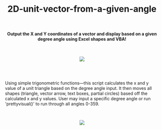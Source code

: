 
<h1 align="center">2D-unit-vector-from-a-given-angle</h1>
<br>

#### <p align="center">Output the X and Y coordinates of a vector and display based on a given degree angle using Excel shapes and VBA!</p>

<br>

<p align="center">
  <img src="https://user-images.githubusercontent.com/105183376/176032367-ec408254-d5e5-40dc-a5b9-ebe45f991395.gif" />
</p>

<br><br>

Using simple trigonometric functions—this script calculates the x and y value of a unit triangle based on the degree angle input. It then moves all shapes (triangle, vector arrow, text boxes, partial circles) based off the calculated x and y values. User may input a specific degree angle or run 'prettyvisual()' to run through all angles 0-359.

<br>

<p align="center">
  <img src="https://user-images.githubusercontent.com/105183376/176081331-d3d1b274-674d-4441-b8eb-3381b9c7c7d9.PNG" />
</p>

